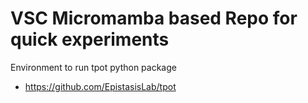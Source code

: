# VSC Micromamba based Repo for quick experiments

Environment to run tpot python package
- https://github.com/EpistasisLab/tpot
